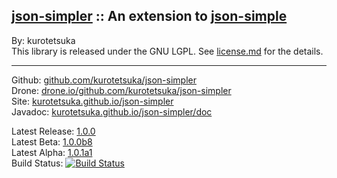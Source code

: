 ## [json-simpler](http://kurotetsuka.github.io/json-simpler/) :: An extension to [json-simple](https://code.google.com/p/json-simple/) ##

By: kurotetsuka  
This library is released under the GNU LGPL. See [license.md](license.md) for the details.

-----------------------------------------------

Github: [github.com/kurotetsuka/json-simpler](https://github.com/kurotetsuka/json-simpler/)  
Drone: [drone.io/github.com/kurotetsuka/json-simpler](https://drone.io/github.com/kurotetsuka/json-simpler)  
Site: [kurotetsuka.github.io/json-simpler](http://kurotetsuka.github.io/json-simpler/)  
Javadoc: [kurotetsuka.github.io/json-simpler/doc](http://kurotetsuka.github.io/json-simpler/doc/)  

Latest Release: [1.0.0](https://github.com/kurotetsuka/json-simpler/releases/tag/v1.0.0)  
Latest Beta: [1.0.0b8](https://github.com/kurotetsuka/json-simpler/releases/tag/v1.0.0b8)  
Latest Alpha: [1.0.1a1](https://github.com/kurotetsuka/json-simpler/releases/tag/v1.0.1a1)  
Build Status: [![Build Status](https://drone.io/github.com/kurotetsuka/json-simpler/status.png)](https://drone.io/github.com/kurotetsuka/json-simpler/latest)

